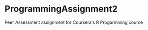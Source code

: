 ProgrammingAssignment2
======================

Peer Assessment assignment for Coursera's R Progarmming course
